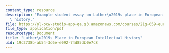 ```yaml
---
content_type: resource
description: "Example student essay on Luther\u2019s place in European intellectual\
  \ history."
file: https://ol-ocw-studio-app-qa.s3.amazonaws.com/courses/21g-059-european-thought-and-culture-spring-2008/19c2738bab543d6ee09274d85db0e7c8_MIT21G_059S08_delacruz.pdf
file_type: application/pdf
resourcetype: Document
title: "Luther\u2019s Place in European Intellectual History"
uid: 19c2738b-ab54-3d6e-e092-74d85db0e7c8
---
```


